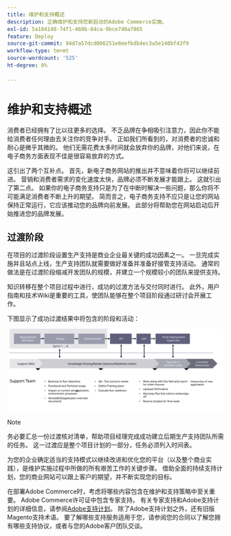 ```yaml
---
title: 维护和支持概述
description: 正确维护和支持您新启动的Adobe Commerce实施。
exl-id: 5a104148-74f1-469b-84ca-9bce740a7865
feature: Deploy
source-git-commit: 94d7a57dcd006251e8eefbdb4ec3a5e140bf43f9
workflow-type: tm+mt
source-wordcount: '525'
ht-degree: 0%

---
```


# 维护和支持概述

消费者已经拥有了比以往更多的选择。 不乏品牌在争相吸引注意力，因此你不能给消费者任何理由去关注你的竞争对手。 正如我们所看到的，对消费者的忠诚和耐心是微乎其微的。 他们无需花费太多时间就会放弃你的品牌，对他们来说，在电子商务方面表现不佳是很容易放弃的方式。

这引出了两个互补点。 首先，新电子商务网站的推出并不意味着你将可以继续前进。 营销和消费者需求的变化速度太快，品牌必须不断发展才能跟上。 这就引出了第二点。 如果你的电子商务支持只是为了在中断时解决一些问题，那么你将不可能满足消费者不断上升的期望。 简而言之，电子商务支持不应只是让您的网站保持正常运行，它应该推动您的品牌向前发展。 此部分将帮助您在网站启动后开始推进您的品牌发展。

## 过渡阶段

在项目的过渡阶段设置生产支持是商业企业最关键的成功因素之一。 一旦完成实施并且站点上线，生产支持团队就需要做好准备并准备好接管支持活动。 通常的做法是在过渡阶段缩减开发团队的规模，并建立一个规模较小的团队来提供支持。

知识转移在整个项目过程中进行，成功的过渡方法与交付同时进行。 此外，用户指南和技术Wiki是重要的工具，使团队能够在整个项目阶段通过研讨会开展工作。

下图显示了成功过渡结果中将包含的阶段和活动：

![显示过渡过程各个阶段的图表](../../assets/playbooks/transition-diagram.svg)

>[!NOTE]
>
> 务必要汇总一份过渡核对清单，帮助项目经理完成成功建立后期生产支持团队所需的任务。 这一过渡应是整个项目计划的一部分，任务必须列入时间表。

为您的企业确定适当的支持模式以继续改进和优化您的平台（以及整个商业实践），是维护实施过程中所做的所有艰苦工作的关键步骤。 借助全面的持续支持计划，您的商业网站可以跟上客户的期望，并不断实现您的目标。

在部署Adobe Commerce时，考虑将哪些内容包含在维护和支持策略中至关重要。
Adobe Commerce许可证中包含专家支持。 有关专家支持和Adobe支持计划的详细信息，请参阅[Adobe支持计划](https://business.adobe.com/cn/customers/consulting-services/premier-support.html)。
除了Adobe支持计划之外，还有旧版Magento支持术语。 要了解哪些支持服务适用于您，请参阅您的合同以了解您拥有哪些支持协议，或者与您的Adobe客户团队交谈。
